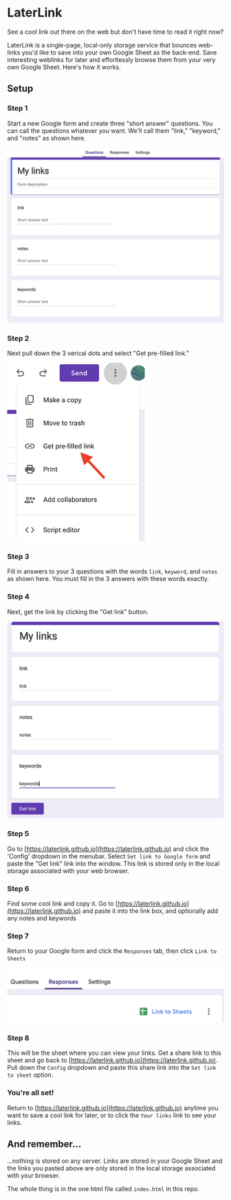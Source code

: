 # LaterLink
 See a cool link out there on the web but don't have time to read it right now?  
 
 LaterLink is a single-page, local-only storage service that bounces web-links you'd like to save into your own Google Sheet as the back-end.  Save interesting weblinks for later and effortlessly browse them from your very own Google Sheet.  Here's how it works.

 ## Setup


### Step 1
Start a new Google form and create three "short answer" questions. You can call the questions whatever you want. We'll call them "link," "keyword," and "notes" as shown here.

![form configuration](https://github.com/laterlink/laterlink.github.io/blob/main/Images/form01.png)

### Step 2
Next pull down the 3 verical dots and select "Get pre-filled link."

![prefilled](https://github.com/laterlink/laterlink.github.io/blob/main/Images/prefilled.png)

### Step 3
Fill in answers to your 3 questions with the words
`link`, `keyword`, and `notes` as shown here. You must fill in the 3 answers with these words exactly.

### Step 4
Next, get the link by clicking the "Get link" button.

![prefill 3 answers](https://github.com/laterlink/laterlink.github.io/blob/main/Images/prefilled3.png)

### Step 5
Go to [https://laterlink.github.io](https://laterlink.github.io) and click the 'Config' dropdown in the menubar.   Select `Set link to Google form` and paste the "Get link" link into the window.  This link is stored only in the local storage associated with your web browser.

### Step 6
Find some cool link and copy it.  Go to [https://laterlink.github.io](https://laterlink.github.io) and paste it into the link box, and optionally add any notes and keywords

### Step 7
Return to your Google form and click the `Responses` tab, then click `Link to Sheets`

![link to response sheet](https://github.com/laterlink/laterlink.github.io/blob/main/Images/linktosheet.png)

### Step 8
This will be the sheet where you can view your links.  Get a share link to this sheet and go back to  [https://laterlink.github.io](https://laterlink.github.io).  Pull down the `Config` dropdown and paste this share link into the `Set link to sheet` option.

### You're all set!

Return to [https://laterlink.github.io](https://laterlink.github.io) anytime you want to save a cool link for later, or to click the `Your links` link to see your links.

## And remember...

...nothing is stored on any server. Links are stored in your Google Sheet and the links you pasted above are only stored in the local storage associated with your browser.

The whole thing is in the one html file called `index.html` in this repo. 



